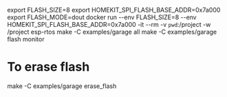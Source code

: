 export FLASH_SIZE=8
export HOMEKIT_SPI_FLASH_BASE_ADDR=0x7a000
export FLASH_MODE=dout
docker run --env FLASH_SIZE=8 --env HOMEKIT_SPI_FLASH_BASE_ADDR=0x7a000 -it --rm -v `pwd`:/project -w /project esp-rtos make -C examples/garage all
make -C examples/garage flash monitor

# To erase flash
make -C examples/garage erase_flash
